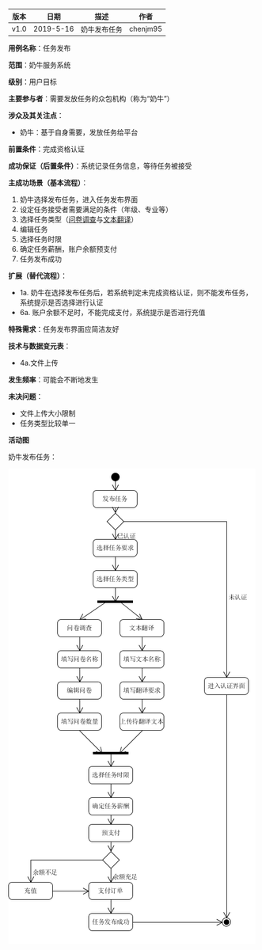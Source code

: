 | 版本 | 日期      | 描述 | 作者   |
| ---- | --------- | ---- | ------ |
| v1.0 | 2019-5-16 | 奶牛发布任务 | chenjm95 |

**用例名称**：任务发布

**范围**：奶牛服务系统

**级别**：用户目标

**主要参与者**：需要发放任务的众包机构（称为“奶牛”）

**涉众及其关注点**：
* 奶牛：基于自身需要，发放任务给平台

**前置条件**：完成资格认证

**成功保证（后置条件）**：系统记录任务信息，等待任务被接受

**主成功场景（基本流程）**：
1. 奶牛选择发布任务，进入任务发布界面
2. 设定任务接受者需要满足的条件（年级、专业等）
3. 选择任务类型（[问卷调查](/imgs/问卷调查.png)与[文本翻译](/imgs/文本翻译.png)）
4. 编辑任务
5. 选择任务时限
6. 确定任务薪酬，账户余额预支付
7. 任务发布成功

**扩展（替代流程）**：
* 1a. 奶牛在选择发布任务后，若系统判定未完成资格认证，则不能发布任务，系统提示是否选择进行认证
* 6a. 账户余额不足时，不能完成支付，系统提示是否进行充值

**特殊需求**：任务发布界面应简洁友好

**技术与数据变元表**：
* 4a.文件上传

**发生频率**：可能会不断地发生

**未决问题**：
* 文件上传大小限制
* 任务类型比较单一

**活动图**

奶牛发布任务：

![release-task](imgs/release-task.png)
